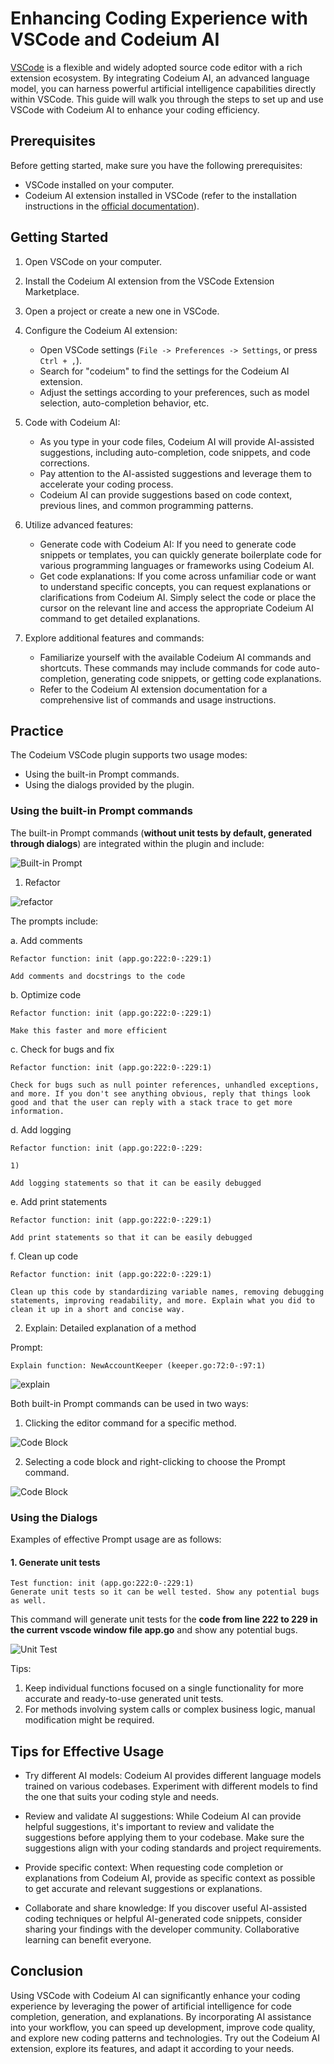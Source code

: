 # Enhancing Coding Experience with VSCode and Codeium AI

[VSCode](https://code.visualstudio.com/) is a flexible and widely adopted source code editor with a rich extension ecosystem. By integrating Codeium AI, an advanced language model, you can harness powerful artificial intelligence capabilities directly within VSCode. This guide will walk you through the steps to set up and use VSCode with Codeium AI to enhance your coding efficiency.

## Prerequisites

Before getting started, make sure you have the following prerequisites:

- VSCode installed on your computer.
- Codeium AI extension installed in VSCode (refer to the installation instructions in the [official documentation](https://codeium.dev/)).

## Getting Started

1. Open VSCode on your computer.

2. Install the Codeium AI extension from the VSCode Extension Marketplace.

3. Open a project or create a new one in VSCode.

4. Configure the Codeium AI extension:
   - Open VSCode settings (`File -> Preferences -> Settings`, or press `Ctrl + ,`).
   - Search for "codeium" to find the settings for the Codeium AI extension.
   - Adjust the settings according to your preferences, such as model selection, auto-completion behavior, etc.

5. Code with Codeium AI:
   - As you type in your code files, Codeium AI will provide AI-assisted suggestions, including auto-completion, code snippets, and code corrections.
   - Pay attention to the AI-assisted suggestions and leverage them to accelerate your coding process.
   - Codeium AI can provide suggestions based on code context, previous lines, and common programming patterns.

6. Utilize advanced features:
   - Generate code with Codeium AI: If you need to generate code snippets or templates, you can quickly generate boilerplate code for various programming languages or frameworks using Codeium AI.
   - Get code explanations: If you come across unfamiliar code or want to understand specific concepts, you can request explanations or clarifications from Codeium AI. Simply select the code or place the cursor on the relevant line and access the appropriate Codeium AI command to get detailed explanations.

7. Explore additional features and commands:
   - Familiarize yourself with the available Codeium AI commands and shortcuts. These commands may include commands for code auto-completion, generating code snippets, or getting code explanations.
   - Refer to the Codeium AI extension documentation for a comprehensive list of commands and usage instructions.

## Practice

The Codeium VSCode plugin supports two usage modes:

- Using the built-in Prompt commands.
- Using the dialogs provided by the plugin.

### Using the built-in Prompt commands

The built-in Prompt commands (**without unit tests by default, generated through dialogs**) are integrated within the plugin and include:

![Built-in Prompt](../images/codeium_inner_prompt.png)

1. Refactor

![refactor](../images/codeium_refactor_commands.png)

The prompts include:

a. Add comments

```text
Refactor function: init (app.go:222:0-:229:1)

Add comments and docstrings to the code
```

b. Optimize code

```text
Refactor function: init (app.go:222:0-:229:1)

Make this faster and more efficient
```

c. Check for bugs and fix

```text
Refactor function: init (app.go:222:0-:229:1)

Check for bugs such as null pointer references, unhandled exceptions, and more. If you don't see anything obvious, reply that things look good and that the user can reply with a stack trace to get more information.
```

d. Add logging

```text
Refactor function: init (app.go:222:0-:229:

1)

Add logging statements so that it can be easily debugged
```

e. Add print statements

```text
Refactor function: init (app.go:222:0-:229:1)

Add print statements so that it can be easily debugged
```

f. Clean up code

```text
Refactor function: init (app.go:222:0-:229:1)

Clean up this code by standardizing variable names, removing debugging statements, improving readability, and more. Explain what you did to clean it up in a short and concise way.
```

2. Explain: Detailed explanation of a method

Prompt:

```text
Explain function: NewAccountKeeper (keeper.go:72:0-:97:1)
```

![explain](../images/codeium_explain.png)

Both built-in Prompt commands can be used in two ways:

1. Clicking the editor command for a specific method.

![Code Block](../images/codeium_function.png)

2. Selecting a code block and right-clicking to choose the Prompt command.

![Code Block](../images/codeium_selected_block.png)

### Using the Dialogs

Examples of effective Prompt usage are as follows:

#### 1. Generate unit tests

```text
Test function: init (app.go:222:0-:229:1)
Generate unit tests so it can be well tested. Show any potential bugs as well.
```

This command will generate unit tests for the **code from line 222 to 229 in the current vscode window file app.go** and show any potential bugs.

![Unit Test](../images/codeium_chat_unitest.png)

Tips:

1. Keep individual functions focused on a single functionality for more accurate and ready-to-use generated unit tests.
2. For methods involving system calls or complex business logic, manual modification might be required.

## Tips for Effective Usage

- Try different AI models: Codeium AI provides different language models trained on various codebases. Experiment with different models to find the one that suits your coding style and needs.

- Review and validate AI suggestions: While Codeium AI can provide helpful suggestions, it's important to review and validate the suggestions before applying them to your codebase. Make sure the suggestions align with your coding standards and project requirements.

- Provide specific context: When requesting code completion or explanations from Codeium AI, provide as specific context as possible to get accurate and relevant suggestions or explanations.

- Collaborate and share knowledge: If you discover useful AI-assisted coding techniques or helpful AI-generated code snippets, consider sharing your findings with the developer community. Collaborative learning can benefit everyone.

## Conclusion

Using VSCode with Codeium AI can significantly enhance your coding experience by leveraging the power of artificial intelligence for code completion, generation, and explanations. By incorporating AI assistance into your workflow, you can speed up development, improve code quality, and explore new coding patterns and technologies. Try out the Codeium AI extension, explore its features, and adapt it according to your needs.
